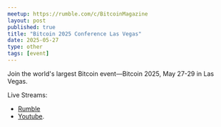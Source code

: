 ```yaml
---
meetup: https://rumble.com/c/BitcoinMagazine
layout: post
published: true
title: "Bitcoin 2025 Conference Las Vegas"
date: 2025-05-27
type: other
tags: [event]
---
```

Join the world's largest Bitcoin event—Bitcoin 2025, May 27-29 in Las Vegas.

<p></p>

Live Streams: 
- <a href="https://rumble.com/c/BitcoinMagazine" target="_blank">Rumble</a> 
- <a href="https://www.youtube.com/c/bitcoinmagazine" target="_blank">Youtube</a>.

